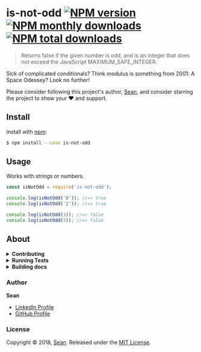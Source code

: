 # is-not-odd [![NPM version](https://img.shields.io/npm/v/is-not-odd.svg?style=flat)](https://www.npmjs.com/package/is-not-odd) [![NPM monthly downloads](https://img.shields.io/npm/dm/is-not-odd.svg?style=flat)](https://npmjs.org/package/is-not-odd) [![NPM total downloads](https://img.shields.io/npm/dt/is-not-odd.svg?style=flat)](https://npmjs.org/package/is-not-odd)

> Returns false if the given number is odd, and is an integer that does not exceed the JavaScript MAXIMUM_SAFE_INTEGER.

Sick of complicated conditionals? Think modulus is something from 2001: A Space Odessey? Look no further!

Please consider following this project's author, [Sean](https://github.com/scdales), and consider starring the project to show your :heart: and support.

## Install

Install with [npm](https://www.npmjs.com/):

```sh
$ npm install --save is-not-odd
```

## Usage

Works with strings or numbers.

```js
const isNotOdd = require('is-not-odd');

console.log(isNotOdd('0')); //=> true
console.log(isNotOdd('2')); //=> true

console.log(isNotOdd(1)); //=> false
console.log(isNotOdd(3)); //=> false
```

## About

<details>
<summary><strong>Contributing</strong></summary>

Pull requests and stars are always welcome. For bugs and feature requests, [please create an issue](../../issues/new).

</details>

<details>
<summary><strong>Running Tests</strong></summary>

Running and reviewing unit tests is a great way to get familiarized with a library and its API. You can install dependencies and run tests with the following command:

```sh
$ npm install && npm test
```

</details>

<details>
<summary><strong>Building docs</strong></summary>

_(This project's readme.md is generated by [verb](https://github.com/verbose/verb-generate-readme), please don't edit the readme directly. Any changes to the readme must be made in the [.verb.md](.verb.md) readme template.)_

To generate the readme, run the following command:

```sh
$ npm install -g verbose/verb#dev verb-generate-readme && verb
```

</details>

### Author

**Sean**

* [LinkedIn Profile](https://linkedin.com/in/sean-daley-41120498)
* [GitHub Profile](https://github.com/scdales)

### License

Copyright © 2018, [Sean](https://github.com/scdales).
Released under the [MIT License](LICENSE).
